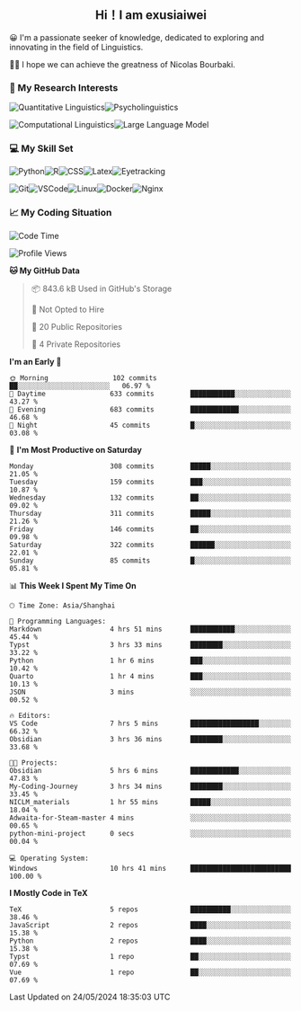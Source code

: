   

## <div align="center">Hi！I am exusiaiwei</div>  

😀 I'm a passionate seeker of knowledge, dedicated to exploring and innovating in the field of Linguistics.

🙋‍♂️ I hope we can achieve the greatness of Nicolas Bourbaki.

### 🔬 My Research Interests  

![Quantitative Linguistics](https://img.shields.io/badge/Quantitative%20Linguistics-%230072CC.svg?&style=for-the-badge&logo=appveyor&logoColor=white)![Psycholinguistics](https://img.shields.io/badge/Psycholinguistics-%2301a3a1.svg?&style=for-the-badge&logo=AWS%20Amplify&logoColor=white)

![Computational Linguistics](https://img.shields.io/badge/Computational%20Linguistics-%231877F2.svg?&style=for-the-badge&logo=Markdown&logoColor=white)![Large Language Model](https://img.shields.io/badge/Large%20Language%20Model-%23F76300.svg?&style=for-the-badge&logo=Android&logoColor=white)

### 💻 My Skill Set

![Python](https://img.shields.io/badge/Python-%2314354C.svg?style=for-the-badge&logo=python&logoColor=white&color=2AB3E3)![R](https://img.shields.io/badge/-R-276DC3?style=for-the-badge&logo=r&logoColor=white)![CSS](https://img.shields.io/badge/-CSS-1572B6?style=for-the-badge&logo=css3&logoColor=white)![Latex](https://img.shields.io/badge/-Latex-008080?style=for-the-badge&logo=latex&logoColor=white)![Eyetracking](https://img.shields.io/badge/Eyetracking-%230078D6?style=for-the-badge&logo=SearXNG&logoColor=#3050FF)

![Git](https://img.shields.io/badge/-Git-F05032?style=for-the-badge&logo=git&logoColor=white)![VSCode](https://img.shields.io/badge/-VSCode-007ACC?style=for-the-badge&logo=visual-studio-code&logoColor=white)![Linux](https://img.shields.io/badge/-Linux-FCC624?style=for-the-badge&logo=linux&logoColor=black)![Docker](https://img.shields.io/badge/-Docker-2496ED?style=for-the-badge&logo=docker&logoColor=white)![Nginx](https://img.shields.io/badge/-Nginx-009639?style=for-the-badge&logo=nginx&logoColor=white)

### 📈 My Coding Situation

<!--START_SECTION:waka-->
![Code Time](http://img.shields.io/badge/Code%20Time-154%20hrs%2018%20mins-blue)

![Profile Views](http://img.shields.io/badge/Profile%20Views-0-blue)

**🐱 My GitHub Data** 

> 📦 843.6 kB Used in GitHub's Storage 
 > 
> 🚫 Not Opted to Hire
 > 
> 📜 20 Public Repositories 
 > 
> 🔑 4 Private Repositories 
 > 
**I'm an Early 🐤** 

```text
🌞 Morning                102 commits         ██░░░░░░░░░░░░░░░░░░░░░░░   06.97 % 
🌆 Daytime                633 commits         ███████████░░░░░░░░░░░░░░   43.27 % 
🌃 Evening                683 commits         ████████████░░░░░░░░░░░░░   46.68 % 
🌙 Night                  45 commits          █░░░░░░░░░░░░░░░░░░░░░░░░   03.08 % 
```
📅 **I'm Most Productive on Saturday** 

```text
Monday                   308 commits         █████░░░░░░░░░░░░░░░░░░░░   21.05 % 
Tuesday                  159 commits         ███░░░░░░░░░░░░░░░░░░░░░░   10.87 % 
Wednesday                132 commits         ██░░░░░░░░░░░░░░░░░░░░░░░   09.02 % 
Thursday                 311 commits         █████░░░░░░░░░░░░░░░░░░░░   21.26 % 
Friday                   146 commits         ██░░░░░░░░░░░░░░░░░░░░░░░   09.98 % 
Saturday                 322 commits         ██████░░░░░░░░░░░░░░░░░░░   22.01 % 
Sunday                   85 commits          █░░░░░░░░░░░░░░░░░░░░░░░░   05.81 % 
```


📊 **This Week I Spent My Time On** 

```text
🕑︎ Time Zone: Asia/Shanghai

💬 Programming Languages: 
Markdown                 4 hrs 51 mins       ███████████░░░░░░░░░░░░░░   45.44 % 
Typst                    3 hrs 33 mins       ████████░░░░░░░░░░░░░░░░░   33.22 % 
Python                   1 hr 6 mins         ███░░░░░░░░░░░░░░░░░░░░░░   10.42 % 
Quarto                   1 hr 4 mins         ███░░░░░░░░░░░░░░░░░░░░░░   10.13 % 
JSON                     3 mins              ░░░░░░░░░░░░░░░░░░░░░░░░░   00.52 % 

🔥 Editors: 
VS Code                  7 hrs 5 mins        █████████████████░░░░░░░░   66.32 % 
Obsidian                 3 hrs 36 mins       ████████░░░░░░░░░░░░░░░░░   33.68 % 

🐱‍💻 Projects: 
Obsidian                 5 hrs 6 mins        ████████████░░░░░░░░░░░░░   47.83 % 
My-Coding-Journey        3 hrs 34 mins       ████████░░░░░░░░░░░░░░░░░   33.45 % 
NICLM_materials          1 hr 55 mins        █████░░░░░░░░░░░░░░░░░░░░   18.04 % 
Adwaita-for-Steam-master 4 mins              ░░░░░░░░░░░░░░░░░░░░░░░░░   00.65 % 
python-mini-project      0 secs              ░░░░░░░░░░░░░░░░░░░░░░░░░   00.04 % 

💻 Operating System: 
Windows                  10 hrs 41 mins      █████████████████████████   100.00 % 
```

**I Mostly Code in TeX** 

```text
TeX                      5 repos             ██████████░░░░░░░░░░░░░░░   38.46 % 
JavaScript               2 repos             ████░░░░░░░░░░░░░░░░░░░░░   15.38 % 
Python                   2 repos             ████░░░░░░░░░░░░░░░░░░░░░   15.38 % 
Typst                    1 repo              ██░░░░░░░░░░░░░░░░░░░░░░░   07.69 % 
Vue                      1 repo              ██░░░░░░░░░░░░░░░░░░░░░░░   07.69 % 
```




 Last Updated on 24/05/2024 18:35:03 UTC
<!--END_SECTION:waka-->
